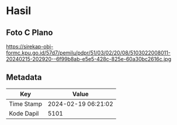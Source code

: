 # Hasil

## Foto C Plano

https://sirekap-obj-formc.kpu.go.id/57d7/pemilu/pdpr/51/03/02/20/08/5103022008011-20240215-202920--6f99b8ab-e5e5-428c-825e-60a30bc2616c.jpg


## Metadata

| Key        | Value               |
| ---------- | ------------------- |
| Time Stamp | 2024-02-19 06:21:02 |
| Kode Dapil | 5101                |



